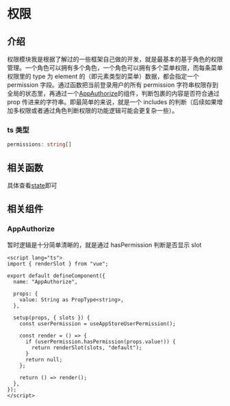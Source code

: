 # 权限

## 介绍

权限模块我是根据了解过的一些框架自己做的开发，就是最基本的基于角色的权限管理。一个角色可以拥有多个角色，一个角色可以拥有多个菜单权限，而每条菜单权限里的 type 为 element 的（即元素类型的菜单）数据，都会指定一个 permission 字段。通过函数把当前登录用户的所有 permission 字符串权限存到全局的状态里，再通过一个[AppAuthorize](https://github.com/Zhaocl1997/walnut-admin-client/blob/naive-ui/src/components/App/AppAuthorize/index.vue)的组件，判断包裹的内容是否符合通过 prop 传进来的字符串。即最简单的来说，就是一个 includes 的判断（后续如果增加多权限或者通过角色判断权限的功能逻辑可能会更复杂一些）。

### ts 类型

```ts
permissions: string[]
```

## 相关函数

具体查看[state](/guide/deep/state#user-permission)即可

## 相关组件

### AppAuthorize

暂时逻辑是十分简单清晰的，就是通过 hasPermission 判断是否显示 slot

```vue
<script lang="ts">
import { renderSlot } from "vue";

export default defineComponent({
  name: "AppAuthorize",

  props: {
    value: String as PropType<string>,
  },

  setup(props, { slots }) {
    const userPermission = useAppStoreUserPermission();

    const render = () => {
      if (userPermission.hasPermission(props.value!)) {
        return renderSlot(slots, "default");
      }
      return null;
    };

    return () => render();
  },
});
</script>
```
